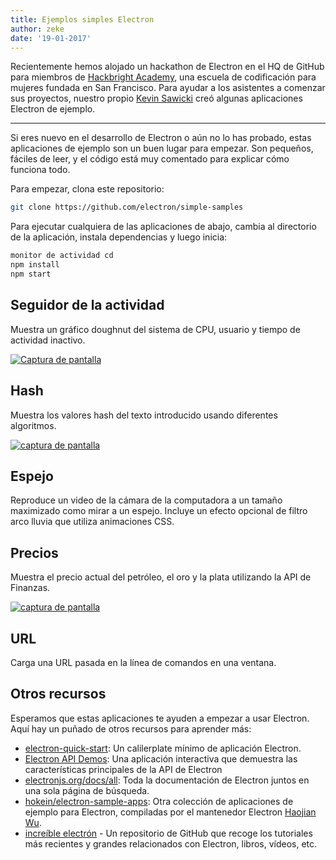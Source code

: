 ```yaml
---
title: Ejemplos simples Electron
author: zeke
date: '19-01-2017'
---
```


Recientemente hemos alojado un hackathon de Electron en el HQ de GitHub para miembros de [Hackbright Academy](https://hackbrightacademy.com), una escuela de codificación para mujeres fundada en San Francisco. Para ayudar a los asistentes a comenzar sus proyectos, nuestro propio [Kevin Sawicki](https://github.com/kevinsawicki) creó algunas aplicaciones Electron de ejemplo.

---

Si eres nuevo en el desarrollo de Electron o aún no lo has probado, estas aplicaciones de ejemplo son un buen lugar para empezar. Son pequeños, fáciles de leer, y el código está muy comentado para explicar cómo funciona todo.

Para empezar, clona este repositorio:

```sh
git clone https://github.com/electron/simple-samples
```

Para ejecutar cualquiera de las aplicaciones de abajo, cambia al directorio de la aplicación, instala dependencias y luego inicia:

```sh
monitor de actividad cd
npm install
npm start
```

## Seguidor de la actividad

Muestra un gráfico doughnut del sistema de CPU, usuario y tiempo de actividad inactivo.

[![Captura de pantalla](https://cloud.githubusercontent.com/assets/671378/20894933/3882a328-bacc-11e6-865b-4bc1c5ac7ec7.png)](https://github.com/kevinsawicki/electron-samples/tree/master/activity-monitor)

## Hash

Muestra los valores hash del texto introducido usando diferentes algoritmos.

[![captura de pantalla](https://cloud.githubusercontent.com/assets/671378/21204178/de96fa12-c20a-11e6-8e94-f5b16e676eee.png)](https://github.com/kevinsawicki/electron-samples/tree/master/hash)

## Espejo

Reproduce un video de la cámara de la computadora a un tamaño maximizado como mirar a un espejo. Incluye un efecto opcional de filtro arco lluvia que utiliza animaciones CSS.

## Precios

Muestra el precio actual del petróleo, el oro y la plata utilizando la API de Finanzas.

[![captura de pantalla](https://cloud.githubusercontent.com/assets/671378/21198004/6e7a3798-c1f2-11e6-8228-495de90b7797.png)](https://github.com/kevinsawicki/electron-samples/tree/master/prices)

## URL

Carga una URL pasada en la línea de comandos en una ventana.

## Otros recursos

Esperamos que estas aplicaciones te ayuden a empezar a usar Electron. Aquí hay un puñado de otros recursos para aprender más:

- [electron-quick-start](https://github.com/electron/electron-quick-start): Un calilerplate mínimo de aplicación Electron.
- [Electron API Demos](https://github.com/electron/electron-api-demos): Una aplicación interactiva que demuestra las características principales de la API de Electron
- [electronjs.org/docs/all](https://electronjs.org/docs/all/): Toda la documentación de Electron juntos en una sola página de búsqueda.
- [hokein/electron-sample-apps](https://github.com/hokein/electron-sample-apps): Otra colección de aplicaciones de ejemplo para Electron, compiladas por el mantenedor Electron [Haojian Wu](https://github.com/hokein).
- [increíble electrón](https://github.com/sindresorhus/awesome-electron) - Un repositorio de GitHub que recoge los tutoriales más recientes y grandes relacionados con Electron, libros, vídeos, etc.